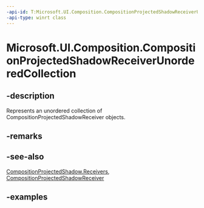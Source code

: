 ```yaml
---
-api-id: T:Microsoft.UI.Composition.CompositionProjectedShadowReceiverUnorderedCollection
-api-type: winrt class
---
```


<!-- Class syntax.
public class CompositionProjectedShadowReceiverUnorderedCollection : CompositionObject, CompositionObject, IIterable<CompositionProjectedShadowReceiver>
-->

# Microsoft.UI.Composition.CompositionProjectedShadowReceiverUnorderedCollection

## -description

Represents an unordered collection of CompositionProjectedShadowReceiver objects.

## -remarks

## -see-also

[CompositionProjectedShadow.Receivers](compositionprojectedshadow_receivers.md), [CompositionProjectedShadowReceiver](compositionprojectedshadowreceiver.md)

## -examples

